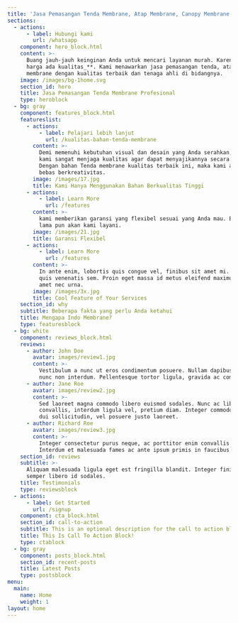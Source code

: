 ```yaml
---
title: 'Jasa Pemasangan Tenda Membrane, Atap Membrane, Canopy Membrane'
sections:
  - actions:
      - label: Hubungi kami
        url: /whatsapp
    component: hero_block.html
    content: >-
      Buang jauh-jauh keinginan Anda untuk mencari layanan murah. Karena, **_ada
      harga ada kualitas_**. Kami menawarkan jasa pemasangan tenda, atap, canopy
      membrane dengan kualitas terbaik dan tenaga ahli di bidangnya.
    image: /images/bg-1home.svg
    section_id: hero
    title: Jasa Pemasangan Tenda Membrane Profesional
    type: heroblock
  - bg: gray
    component: features_block.html
    featureslist:
      - actions:
          - label: Pelajari lebih lanjut
            url: /kualitas-bahan-tenda-membrane
        content: >-
          Demi memenuhi kebutuhan visual dan desain yang Anda serahkan, maka
          kami sangat menjaga kualitas agar dapat menyajikannya secara nyata.
          Dengan bahan Tenda membrane kualitas terbaik ini, maka kami akan lebih
          bebas berkreativitas.
        image: /images/17.jpg
        title: Kami Hanya Menggunakan Bahan Berkualitas Tinggi
      - actions:
          - label: Learn More
            url: /features
        content: >-
          kami memberikan garansi yang flexibel sesuai yang Anda mau. Berapa
          lama pun akan kami layani.
        image: /images/21.jpg
        title: Garansi Flexibel
      - actions:
          - label: Learn More
            url: /features
        content: >-
          In ante enim, lobortis quis congue vel, finibus sit amet mi. Aenean
          quis venenatis sem. Proin eget massa id metus eleifend maximus sit
          amet nec urna.
        image: /images/3x.jpg
        title: Cool Feature of Your Services
    section_id: why
    subtitle: Beberapa fakta yang perlu Anda ketahui
    title: Mengapa Indo Membrane?
    type: featuresblock
  - bg: white
    component: reviews_block.html
    reviews:
      - author: John Doe
        avatar: images/review1.jpg
        content: >-
          Vestibulum a nunc ut eros condimentum posuere. Nullam dapibus quis
          nunc non interdum. Pellentesque tortor ligula, gravida ac commodo eu.
      - author: Jane Roe
        avatar: images/review2.jpg
        content: >-
          Sed laoreet magna commodo libero euismod sodales. Nunc ac libero
          convallis, interdum ligula vel, pretium diam. Integer commodo sem at
          dui sollicitudin, vel posuere justo laoreet.
      - author: Richard Roe
        avatar: images/review3.jpg
        content: >-
          Integer consectetur purus neque, ac porttitor enim convallis vitae.
          Interdum et malesuada fames ac ante ipsum primis in faucibus.
    section_id: reviews
    subtitle: >-
      Aliquam malesuada ligula eget est fringilla blandit. Integer finibus
      semper libero id sodales. 
    title: Testimonials
    type: reviewsblock
  - actions:
      - label: Get Started
        url: /signup
    component: cta_block.html
    section_id: call-to-action
    subtitle: This is an optional description for the call to action block.
    title: This Is Call To Action Block!
    type: ctablock
  - bg: gray
    component: posts_block.html
    section_id: recent-posts
    title: Latest Posts
    type: postsblock
menu:
  main:
    name: Home
    weight: 1
layout: home
---
```


